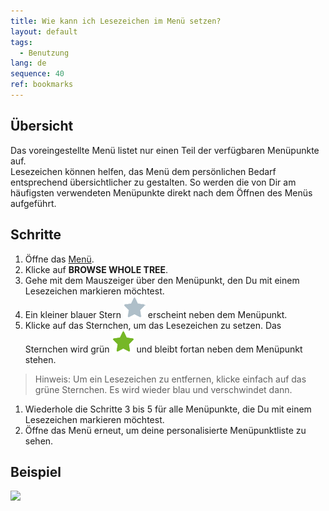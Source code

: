 ```yaml
---
title: Wie kann ich Lesezeichen im Menü setzen?
layout: default
tags:
  - Benutzung
lang: de
sequence: 40
ref: bookmarks
---
```


## Übersicht
Das voreingestellte Menü listet nur einen Teil der verfügbaren Menüpunkte auf.<br>
Lesezeichen können helfen, das Menü dem persönlichen Bedarf entsprechend übersichtlicher zu gestalten. So werden die von Dir am häufigsten verwendeten Menüpunkte direkt nach dem Öffnen des Menüs aufgeführt.

## Schritte

1. Öffne das [Menü](Menu).
1. Klicke auf **BROWSE WHOLE TREE**.
1. Gehe mit dem Mauszeiger über den Menüpunkt, den Du mit einem Lesezeichen markieren möchtest.
1. Ein kleiner blauer Stern ![](assets/Bookmark_Star_blue.png) erscheint neben dem Menüpunkt.
1. Klicke auf das Sternchen, um das Lesezeichen zu setzen. Das Sternchen wird grün ![](assets/Bookmark_Star_green.png) und bleibt fortan neben dem Menüpunkt stehen.
 > Hinweis: Um ein Lesezeichen zu entfernen, klicke einfach auf das grüne Sternchen. Es wird wieder blau und verschwindet dann.

1. Wiederhole die Schritte 3 bis 5 für alle Menüpunkte, die Du mit einem Lesezeichen markieren möchtest.
1. Öffne das Menü erneut, um deine personalisierte Menüpunktliste zu sehen.

## Beispiel

![](assets/Lesezeichen_walkthrough.gif)
